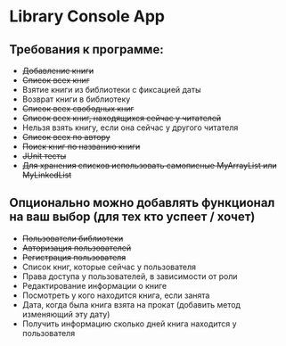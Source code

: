 # Library Console App

## Требования к программе:
* ~~Добавление книги~~
* ~~Список всех книг~~
* Взятие книги из библиотеки с фиксацией даты
* Возврат книги в библиотеку
* ~~Список всех свободных книг~~
* ~~Список всех книг, находящихся сейчас у читателей~~
* Нельзя взять книгу, если она сейчас у другого читателя
* ~~Список всех по автору~~
* ~~Поиск книг по названию книги~~
* ~~JUnit тесты~~
* ~~Для хранения списков использовать самописные MyArrayList или MyLinkedList~~
## Опционально можно добавлять функционал на ваш выбор (для тех кто успеет / хочет)
* ~~Пользователи библиотеки~~
* ~~Авторизация пользователей~~
* ~~Регистрация пользователя~~
* Список книг, которые сейчас у пользователя
* Права доступа у пользователей, в зависимости от роли
* Редактирование информации о книге
* Посмотреть у кого находится книга, если занята
* Дата, когда была книга взята на прокат (добавить метод изменяющий эту дату)
* Получить информацию сколько дней книга находится у пользователя
